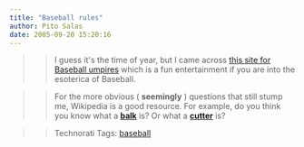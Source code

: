 ```yaml
---
title: "Baseball rules"
author: Pito Salas
date: 2005-09-20 15:20:16
---
```


>>

>> I guess it's the time of year, but I came across [this site for Baseball
umpires](<http://www.macroweb.com/ibrules/>) which is a fun entertainment if
you are into the esoterica of Baseball.

>>

>> For the more obvious ( **seemingly** ) questions that still stump me,
Wikipedia is a good resource. For example, do you think you know what a
**[balk](<http://en.wikipedia.org/wiki/Balk>)** is? Or what a
**[cutter](<http://en.wikipedia.org/wiki/Cutter_%28baseball%29>)** is?

>>

>> Technorati Tags: [baseball](<http://www.technorati.com/tag/baseball>)


